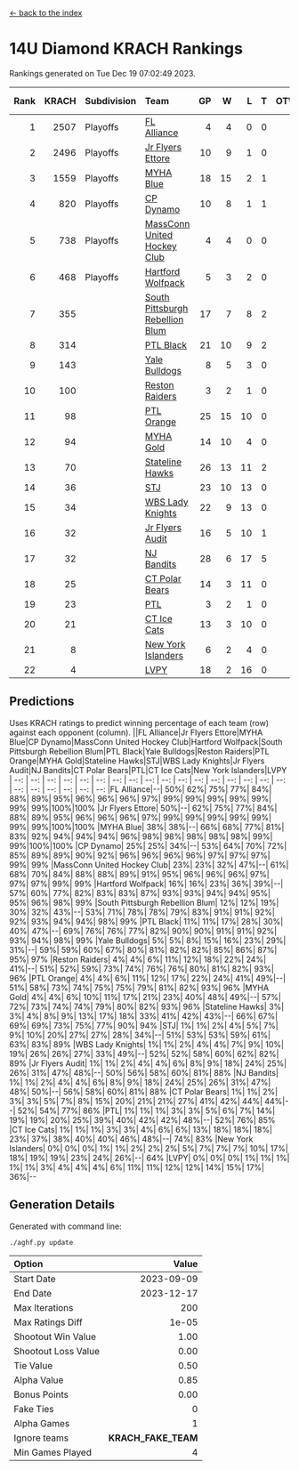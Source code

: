 [<- back to the index](readme.md)
# 14U Diamond KRACH Rankings
Rankings generated on Tue Dec 19 07:02:49 2023.

Rank|KRACH|Subdivision|Team|GP|W|L|T|OTW|OTL|SoS|Exp Wins|Win Diff
---:|---:|:---|:---|---:|---:|---:|---:|---:|---:|---:|---:|---:
1|2507|Playoffs|[FL Alliance](https://gamesheetstats.com/seasons/3663/teams/156905/schedule)|4|4|0|0|0|0|83|4.8|-0.0
2|2496|Playoffs|[Jr Flyers Ettore](https://gamesheetstats.com/seasons/3663/teams/140817/schedule)|10|9|1|0|0|1|337|9.8|-0.0
3|1559|Playoffs|[MYHA Blue](https://gamesheetstats.com/seasons/3663/teams/140816/schedule)|18|15|2|1|2|0|342|16.3|-0.0
4|820|Playoffs|[CP Dynamo](https://gamesheetstats.com/seasons/3663/teams/140823/schedule)|10|8|1|1|0|0|236|9.4|0.0
5|738|Playoffs|[MassConn United Hockey Club](https://gamesheetstats.com/seasons/3663/teams/140810/schedule)|4|4|0|0|0|0|23|4.9|0.0
6|468|Playoffs|[Hartford Wolfpack](https://gamesheetstats.com/seasons/3663/teams/140814/schedule)|5|3|2|0|0|1|436|3.8|-0.0
7|355||[South Pittsburgh Rebellion Blum](https://gamesheetstats.com/seasons/3663/teams/140812/schedule)|17|7|8|2|0|0|895|8.9|0.0
8|314||[PTL Black](https://gamesheetstats.com/seasons/3663/teams/140815/schedule)|21|10|9|2|0|0|798|11.8|-0.0
9|143||[Yale Bulldogs](https://gamesheetstats.com/seasons/3663/teams/156906/schedule)|8|5|3|0|1|0|115|5.9|0.0
10|100||[Reston Raiders](https://gamesheetstats.com/seasons/3663/teams/140829/schedule)|3|2|1|0|0|0|100|2.9|0.0
11|98||[PTL Orange](https://gamesheetstats.com/seasons/3663/teams/140821/schedule)|25|15|10|0|1|1|177|15.9|0.0
12|94||[MYHA Gold](https://gamesheetstats.com/seasons/3663/teams/140824/schedule)|14|10|4|0|0|1|45|10.9|0.0
13|70||[Stateline Hawks](https://gamesheetstats.com/seasons/3663/teams/140813/schedule)|26|13|11|2|1|1|232|14.9|0.0
14|36||[STJ](https://gamesheetstats.com/seasons/3663/teams/140822/schedule)|23|10|13|0|1|0|165|10.9|0.0
15|34||[WBS Lady Knights](https://gamesheetstats.com/seasons/3663/teams/140825/schedule)|22|9|13|0|0|0|285|9.9|0.0
16|32||[Jr Flyers Audit](https://gamesheetstats.com/seasons/3663/teams/140819/schedule)|16|5|10|1|0|0|149|6.4|0.0
17|32||[NJ Bandits](https://gamesheetstats.com/seasons/3663/teams/140811/schedule)|28|6|17|5|0|0|433|9.4|0.0
18|25||[CT Polar Bears](https://gamesheetstats.com/seasons/3663/teams/140818/schedule)|14|3|11|0|0|0|470|3.9|0.0
19|23||[PTL](https://gamesheetstats.com/seasons/3663/teams/140827/schedule)|3|2|1|0|0|0|13|2.9|0.0
20|21||[CT Ice Cats](https://gamesheetstats.com/seasons/3663/teams/140826/schedule)|13|3|10|0|0|1|274|3.9|0.0
21|8||[New York Islanders](https://gamesheetstats.com/seasons/3663/teams/140832/schedule)|6|2|4|0|0|0|26|2.9|0.0
22|4||[LVPY](https://gamesheetstats.com/seasons/3663/teams/140820/schedule)|18|2|16|0|0|0|45|2.9|0.0

## Predictions
Uses KRACH ratings to predict winning percentage of each team (row) against each opponent (column).
||FL Alliance|Jr Flyers Ettore|MYHA Blue|CP Dynamo|MassConn United Hockey Club|Hartford Wolfpack|South Pittsburgh Rebellion Blum|PTL Black|Yale Bulldogs|Reston Raiders|PTL Orange|MYHA Gold|Stateline Hawks|STJ|WBS Lady Knights|Jr Flyers Audit|NJ Bandits|CT Polar Bears|PTL|CT Ice Cats|New York Islanders|LVPY
| --: | --: | --: | --: | --: | --: | --: | --: | --: | --: | --: | --: | --: | --: | --: | --: | --: | --: | --: | --: | --: | --: | --: 
|FL Alliance|--| 50%| 62%| 75%| 77%| 84%| 88%| 89%| 95%| 96%| 96%| 96%| 97%| 99%| 99%| 99%| 99%| 99%| 99%| 99%|100%|100%
|Jr Flyers Ettore| 50%|--| 62%| 75%| 77%| 84%| 88%| 89%| 95%| 96%| 96%| 96%| 97%| 99%| 99%| 99%| 99%| 99%| 99%| 99%|100%|100%
|MYHA Blue| 38%| 38%|--| 66%| 68%| 77%| 81%| 83%| 92%| 94%| 94%| 94%| 96%| 98%| 98%| 98%| 98%| 98%| 99%| 99%|100%|100%
|CP Dynamo| 25%| 25%| 34%|--| 53%| 64%| 70%| 72%| 85%| 89%| 89%| 90%| 92%| 96%| 96%| 96%| 96%| 97%| 97%| 97%| 99%| 99%
|MassConn United Hockey Club| 23%| 23%| 32%| 47%|--| 61%| 68%| 70%| 84%| 88%| 88%| 89%| 91%| 95%| 96%| 96%| 96%| 97%| 97%| 97%| 99%| 99%
|Hartford Wolfpack| 16%| 16%| 23%| 36%| 39%|--| 57%| 60%| 77%| 82%| 83%| 83%| 87%| 93%| 93%| 94%| 94%| 95%| 95%| 96%| 98%| 99%
|South Pittsburgh Rebellion Blum| 12%| 12%| 19%| 30%| 32%| 43%|--| 53%| 71%| 78%| 78%| 79%| 83%| 91%| 91%| 92%| 92%| 93%| 94%| 94%| 98%| 99%
|PTL Black| 11%| 11%| 17%| 28%| 30%| 40%| 47%|--| 69%| 76%| 76%| 77%| 82%| 90%| 90%| 91%| 91%| 92%| 93%| 94%| 98%| 99%
|Yale Bulldogs|  5%|  5%|  8%| 15%| 16%| 23%| 29%| 31%|--| 59%| 59%| 60%| 67%| 80%| 81%| 82%| 82%| 85%| 86%| 87%| 95%| 97%
|Reston Raiders|  4%|  4%|  6%| 11%| 12%| 18%| 22%| 24%| 41%|--| 51%| 52%| 59%| 73%| 74%| 76%| 76%| 80%| 81%| 82%| 93%| 96%
|PTL Orange|  4%|  4%|  6%| 11%| 12%| 17%| 22%| 24%| 41%| 49%|--| 51%| 58%| 73%| 74%| 75%| 75%| 79%| 81%| 82%| 93%| 96%
|MYHA Gold|  4%|  4%|  6%| 10%| 11%| 17%| 21%| 23%| 40%| 48%| 49%|--| 57%| 72%| 73%| 74%| 74%| 79%| 80%| 82%| 93%| 96%
|Stateline Hawks|  3%|  3%|  4%|  8%|  9%| 13%| 17%| 18%| 33%| 41%| 42%| 43%|--| 66%| 67%| 69%| 69%| 73%| 75%| 77%| 90%| 94%
|STJ|  1%|  1%|  2%|  4%|  5%|  7%|  9%| 10%| 20%| 27%| 27%| 28%| 34%|--| 51%| 53%| 53%| 59%| 61%| 63%| 83%| 89%
|WBS Lady Knights|  1%|  1%|  2%|  4%|  4%|  7%|  9%| 10%| 19%| 26%| 26%| 27%| 33%| 49%|--| 52%| 52%| 58%| 60%| 62%| 82%| 89%
|Jr Flyers Audit|  1%|  1%|  2%|  4%|  4%|  6%|  8%|  9%| 18%| 24%| 25%| 26%| 31%| 47%| 48%|--| 50%| 56%| 58%| 60%| 81%| 88%
|NJ Bandits|  1%|  1%|  2%|  4%|  4%|  6%|  8%|  9%| 18%| 24%| 25%| 26%| 31%| 47%| 48%| 50%|--| 56%| 58%| 60%| 81%| 88%
|CT Polar Bears|  1%|  1%|  2%|  3%|  3%|  5%|  7%|  8%| 15%| 20%| 21%| 21%| 27%| 41%| 42%| 44%| 44%|--| 52%| 54%| 77%| 86%
|PTL|  1%|  1%|  1%|  3%|  3%|  5%|  6%|  7%| 14%| 19%| 19%| 20%| 25%| 39%| 40%| 42%| 42%| 48%|--| 52%| 76%| 85%
|CT Ice Cats|  1%|  1%|  1%|  3%|  3%|  4%|  6%|  6%| 13%| 18%| 18%| 18%| 23%| 37%| 38%| 40%| 40%| 46%| 48%|--| 74%| 83%
|New York Islanders|  0%|  0%|  0%|  1%|  1%|  2%|  2%|  2%|  5%|  7%|  7%|  7%| 10%| 17%| 18%| 19%| 19%| 23%| 24%| 26%|--| 64%
|LVPY|  0%|  0%|  0%|  1%|  1%|  1%|  1%|  1%|  3%|  4%|  4%|  4%|  6%| 11%| 11%| 12%| 12%| 14%| 15%| 17%| 36%|--

## Generation Details

Generated with command line:
```
./aghf.py update
```

| Option | Value |
| :----- | ----: |
| Start Date | 2023-09-09 |
| End Date | 2023-12-17 |
| Max Iterations | 200 |
| Max Ratings Diff | 1e-05 |
| Shootout Win Value | 1.00 |
| Shootout Loss Value | 0.00 |
| Tie Value | 0.50 |
| Alpha Value | 0.85 |
| Bonus Points | 0.00 |
| Fake Ties | 0 |
| Alpha Games | 1 |
| Ignore teams | __KRACH_FAKE_TEAM__ |
| Min Games Played | 4 |

